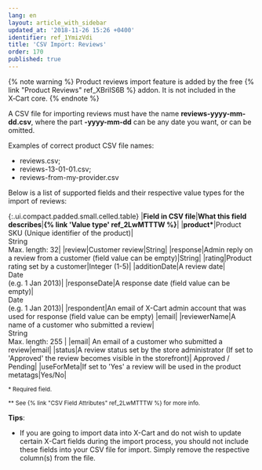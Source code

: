 ```yaml
---
lang: en
layout: article_with_sidebar
updated_at: '2018-11-26 15:26 +0400'
identifier: ref_1YmizVdi
title: 'CSV Import: Reviews'
order: 170
published: true
---
```

{% note warning %}
Product reviews import feature is added by the free {% link "Product Reviews" ref_XBriIS6B %} addon. It is not included in the X‑Cart core.
{% endnote %}

A CSV file for importing reviews must have the name **reviews-yyyy-mm-dd.csv**, where the part **-yyyy-mm-dd** can be any date you want, or can be omitted.

Examples of correct product CSV file names:

* reviews.csv;
* reviews-13-01-01.csv;
* reviews-from-my-provider.csv

Below is a list of supported fields and their respective value types for the import of reviews:

{:.ui.compact.padded.small.celled.table} 
|**Field in CSV file**|**What this field describes**|<strong>{% link 'Value type' ref_2LwMTTTW %}</strong>|
|<strong>product*</strong>|Product SKU (Unique identifier of the product)|<br>String<br>Max. length: 32|
|review|Customer review|String|
|response|Admin reply on a review from a customer (field value can be empty)|String|
|rating|Product rating set by a customer|Integer (1-5)|
|additionDate|A review date|<br>Date <br>(e.g. 1 Jan 2013)|
|responseDate|A response date (field value can be empty)|<br>Date <br> (e.g. 1 Jan 2013)|
|respondent|An email of X-Cart admin account that was used for response (field value can be empty) |email|
|reviewerName|A name of a customer who submitted a review|<br> String <br> Max. length: 255 |
|email| An email of a customer who submitted a review|email|
|status|A review status set by the store administrator (If set to 'Approved' the review becomes visible in the storefront)| Approved / Pending|
|useForMeta|If set to 'Yes' a review will be used in the product metatags|Yes/No|

<sub>* Required field.</sub>

<sub>** See {% link "CSV Field Attributes" ref_2LwMTTTW %} for more info.</sub>

**Tips**:

* If you are going to import data into X-Cart and do not wish to update certain X-Cart fields during the import process, you should not include these fields into your CSV file for import. Simply remove the respective column(s) from the file.
